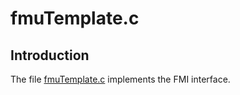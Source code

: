 # fmuTemplate.c
## Introduction
The file [fmuTemplate.c](https://github.com/qtronic/fmusdk/blob/7571334f71e076b9dc22436dade6aadc9f4b2d24/fmu20/src/models/fmuTemplate.c) implements the FMI interface.

